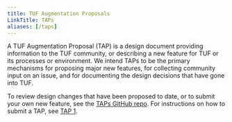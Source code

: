 ```yaml
---
title: TUF Augmentation Proposals
LinkTitle: TAPs
aliases: [/taps]
---
```


A TUF Augmentation Proposal (TAP) is a design document providing information to
the TUF community, or describing a new feature for TUF or its processes or
environment. We intend TAPs to be the primary mechanisms for proposing major new
features, for collecting community input on an issue, and for documenting the
design decisions that have gone into TUF.

To review design changes that have been proposed to date, or to submit your own
new feature, see the [TAPs GitHub repo]. For instructions on how to submit a
TAP, see [TAP 1].

[TAP 1]: https://github.com/theupdateframework/taps/blob/master/tap1.md
[TAPs GitHub repo]: https://github.com/theupdateframework/taps
